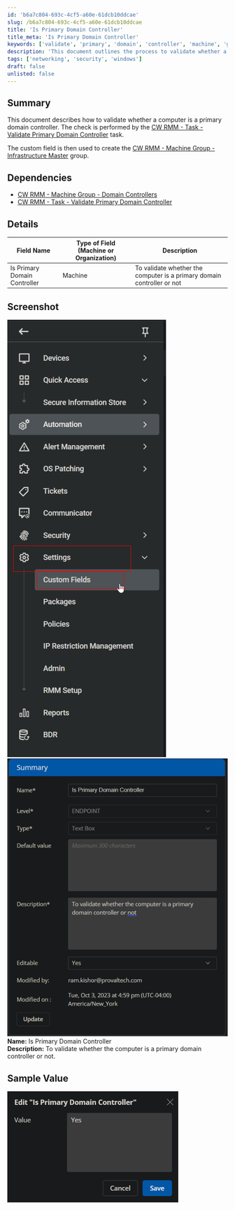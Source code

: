 ```yaml
---
id: 'b6a7c804-693c-4cf5-a60e-61dcb10ddcae'
slug: /b6a7c804-693c-4cf5-a60e-61dcb10ddcae
title: 'Is Primary Domain Controller'
title_meta: 'Is Primary Domain Controller'
keywords: ['validate', 'primary', 'domain', 'controller', 'machine', 'group']
description: 'This document outlines the process to validate whether a computer is a primary domain controller. It details the dependencies and provides sample values for the custom field used in the ConnectWise RMM platform.'
tags: ['networking', 'security', 'windows']
draft: false
unlisted: false
---
```


## Summary

This document describes how to validate whether a computer is a primary domain controller. The check is performed by the [CW RMM - Task - Validate Primary Domain Controller](<../tasks/Validate Primary Domain Controller.md>) task.

The custom field is then used to create the [CW RMM - Machine Group - Infrastructure Master](<../groups/Infrastructure Master.md>) group.

## Dependencies

- [CW RMM - Machine Group - Domain Controllers](<../groups/Domain Controllers.md>)
- [CW RMM - Task - Validate Primary Domain Controller](<../tasks/Validate Primary Domain Controller.md>)

## Details

| Field Name                   | Type of Field (Machine or Organization) | Description                                           |
|------------------------------|-----------------------------------------|-------------------------------------------------------|
| Is Primary Domain Controller   | Machine                                 | To validate whether the computer is a primary domain controller or not |

## Screenshot

![Screenshot 1](../../../static/img/Is-Primary-Domain-Controller/image_1.png)  
![Screenshot 2](../../../static/img/Is-Primary-Domain-Controller/image_2.png)  
**Name:** Is Primary Domain Controller  
**Description:** To validate whether the computer is a primary domain controller or not.

## Sample Value

![Sample Value](../../../static/img/Is-Primary-Domain-Controller/image_3.png)


